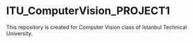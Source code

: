 # ITU_ComputerVision_PROJECT1
This repository is created for Computer Vision class of Istanbul Technical University.
